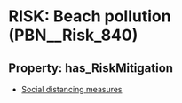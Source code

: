 # RISK: __Beach pollution__ (PBN__Risk_840)

## Property: has_RiskMitigation

* [Social distancing measures](PBN__RiskMitigation_416)

